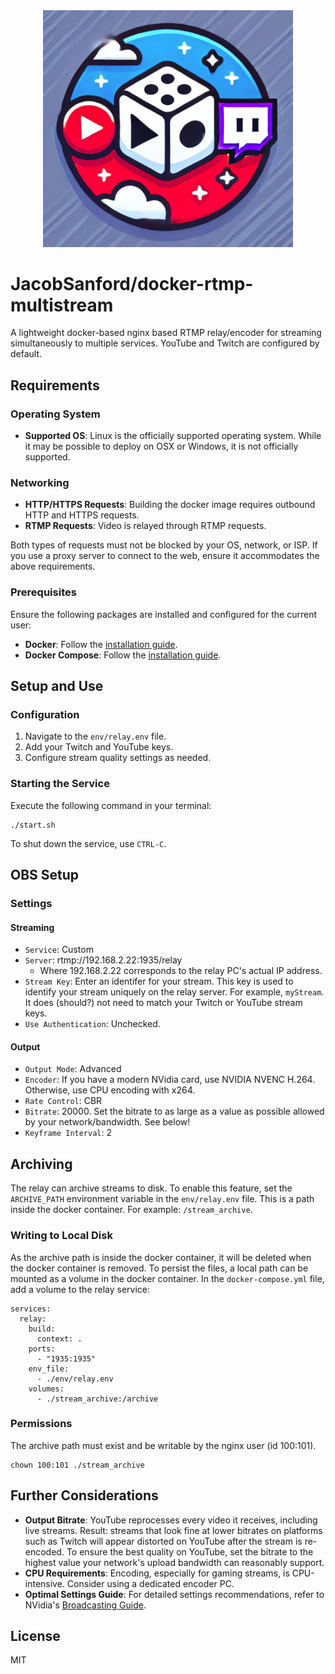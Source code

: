 <center><img src="thumbnail.png" alt="docker-rtmp-multistream" width="400"/></center>

# JacobSanford/docker-rtmp-multistream
A lightweight docker-based nginx based RTMP relay/encoder for streaming simultaneously to multiple services. YouTube and Twitch are configured by default.

## Requirements
### Operating System
- **Supported OS**: Linux is the officially supported operating system. While it may be possible to deploy on OSX or Windows, it is not officially supported.

### Networking

- **HTTP/HTTPS Requests**: Building the docker image requires outbound HTTP and HTTPS requests.
- **RTMP Requests**: Video is relayed through RTMP requests.

Both types of requests must not be blocked by your OS, network, or ISP. If you use a proxy server to connect to the web, ensure it accommodates the above requirements.

### Prerequisites
Ensure the following packages are installed and configured for the current user:

- **Docker**: Follow the [installation guide](https://docs.docker.com/install/).
- **Docker Compose**: Follow the [installation guide](https://docs.docker.com/compose/install/).

## Setup and Use
### Configuration

1. Navigate to the `env/relay.env` file.
2. Add your Twitch and YouTube keys.
3. Configure stream quality settings as needed.

### Starting the Service
Execute the following command in your terminal:

```
./start.sh
```

To shut down the service, use `CTRL-C`.

## OBS Setup
### Settings
#### Streaming
* ```Service```: Custom
* ```Server```: rtmp://192.168.2.22:1935/relay
  * Where 192.168.2.22 corresponds to the relay PC's actual IP address.
* ```Stream Key```: Enter an identifer for your stream. This key is used to identify your stream uniquely on the relay server. For example, `myStream`. It does (should?) not need to match your Twitch or YouTube stream keys.
* ```Use Authentication```: Unchecked.

#### Output
* ```Output Mode```: Advanced
* ```Encoder```: If you have a modern NVidia card, use NVIDIA NVENC H.264. Otherwise, use CPU encoding with x264.
* ```Rate Control```: CBR
* ```Bitrate```: 20000. Set the bitrate to as large as a value as possible allowed by your network/bandwidth. See below!
* ```Keyframe Interval```: 2

## Archiving
The relay can archive streams to disk. To enable this feature, set the `ARCHIVE_PATH` environment variable in the `env/relay.env` file. This is a path inside the docker container. For example: `/stream_archive`.

### Writing to Local Disk
As the archive path is inside the docker container, it will be deleted when the docker container is removed. To persist the files, a local path can be mounted as a volume in the docker container. In the `docker-compose.yml` file, add a volume to the relay service:

```
services:
  relay:
    build:
      context: .
    ports:
      - "1935:1935"
    env_file:
      - ./env/relay.env
    volumes:
      - ./stream_archive:/archive
```

### Permissions
The archive path must exist and be writable by the nginx user (id 100:101).

```
chown 100:101 ./stream_archive
```

## Further Considerations

- **Output Bitrate**: YouTube reprocesses every video it receives, including live streams. Result: streams that look fine at lower bitrates on platforms such as Twitch will appear distorted on YouTube after the stream is re-encoded. To ensure the best quality on YouTube, set the bitrate to the highest value your network's upload bandwidth can reasonably support.
- **CPU Requirements**: Encoding, especially for gaming streams, is CPU-intensive. Consider using a dedicated encoder PC.
- **Optimal Settings Guide**: For detailed settings recommendations, refer to NVidia's [Broadcasting Guide](https://www.nvidia.com/en-us/geforce/guides/broadcasting-guide/).

## License
MIT
